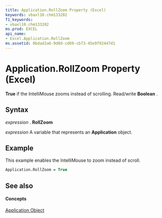 ```yaml
---
title: Application.RollZoom Property (Excel)
keywords: vbaxl10.chm133202
f1_keywords:
- vbaxl10.chm133202
ms.prod: EXCEL
api_name:
- Excel.Application.RollZoom
ms.assetid: 0bdad2a6-9d8d-cd69-cb73-45e9f92447d1
---
```



# Application.RollZoom Property (Excel)

 **True** if the IntelliMouse zooms instead of scrolling. Read/write **Boolean** .


## Syntax

 _expression_ . **RollZoom**

 _expression_ A variable that represents an **Application** object.


## Example

This example enables the IntelliMouse to zoom instead of scroll.


```vb
Application.RollZoom = True
```


## See also


#### Concepts


[Application Object](application-object-excel.md)

